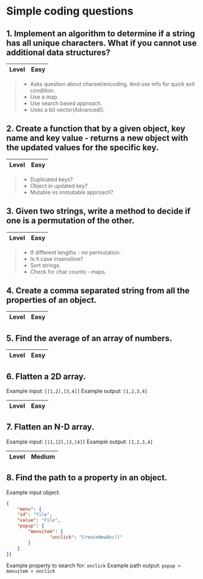 # Simple coding questions

## 1. Implement an algorithm to determine if a string has all unique characters. What if you cannot use additional data structures?

| Level | Easy |
| ----- | --- |

> - Asks question about charset/encoding. And use info for quick exit condition.
> - Use a map.
> - Use search based approach.
> - Uses a bit vector(Advanced!).

## 2. Create a function that by a given object, key name and key value - returns a new object with the updated values for the specific key.

| Level | Easy |
| ----- | --- |

> - Duplicated keys?
> - Object in updated key?
> - Mutable vs immutable approach?

## 3. Given two strings, write a method to decide if one is a permutation of the other.

| Level | Easy |
| ----- | --- |

> - If different lengths - no permutation.
> - Is it case insensitive?
> - Sort strings.
> - Check for char counts - maps.

## 4. Create a comma separated string from all the properties of an object.

| Level | Easy |
| ----- | --- |

## 5. Find the average of an array of numbers.

| Level | Easy |
| ----- | --- |

## 6. Flatten a 2D array.

Example input: `[[1,2],[3,4]]`
Example output: `[1,2,3,4]`

| Level | Easy |
| ----- | --- |

## 7. Flatten an N-D array.

Example input: `[[1,[2],[3,[4]]`
Example output: `[1,2,3,4]`

| Level | Medium |
| ----- | --- |

## 8. Find the path to a property in an object.

Example input object:

```json
{
    "menu": {
    "id": "file",
    "value": "File",
    "popup": {
        "menuitem": {
                "onclick": "CreateNewDoc()"
        }
    }
}}
```

Example property to search for: `onclick`
Example path output: `popup > menuitem > onclick`
